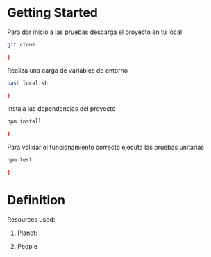 # Getting Started

Para dar inicio a las pruebas descarga el proyecto en tu local

```bash
git clone 

}
```

Realiza una carga de variables de entorno

```bash
bash local.sh

}
```

Instala las dependencias del proyecto

```bash
npm install

}
```

Para validar el funcionamiento correcto ejecuta las pruebas unitarias

```bash
npm test

}
```

# Definition

Resources used:

1. Planet:
    
2. People